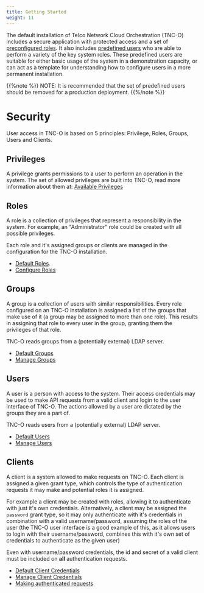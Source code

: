 ```yaml
---
title: Getting Started
weight: 11
---
```


The default installation of Telco Network Cloud Orchestration (TNC-O) includes a secure application with protected access and a set of [preconfigured roles](/reference/security/default-security-users#default-roles). It also includes [predefined users](/reference/security/default-security-users#default-users) who are able to perform a variety of the key system roles. These predefined users are suitable for either basic usage of the system in a demonstration capacity, or can act as a template for understanding how to configure users in a more permanent installation. 

{{%note %}}
NOTE: It is recommended that the set of predefined users should be removed for a production deployment.
{{%/note %}}

# Security

User access in TNC-O is based on 5 principles: Privilege, Roles, Groups, Users and Clients.

## Privileges

A privilege grants permissions to a user to perform an operation in the system. The set of allowed privileges are built into TNC-O, read more information about them at: [Available Privileges](/reference/security/default-security-users#available-privileges)

## Roles

A role is a collection of privileges that represent a responsibility in the system. For example, an "Administrator" role could be created with all possible privileges. 

Each role and it's assigned groups or clients are managed in the configuration for the TNC-O installation.

- [Default Roles](/reference/security/default-security-users#default-roles).
- [Configure Roles](/user-guides/administration/security/manage-roles)

## Groups

A group is a collection of users with similar responsibilities. Every role configured on an TNC-O installation is assigned a list of the groups that make use of it (a group may be assigned to more than one role). This results in assigning that role to every user in the group, granting them the privileges of that role.

TNC-O reads groups from a (potentially external) LDAP server. 

- [Default Groups](/reference/security/default-security-users#default-groups)
- [Manage Groups](/user-guides/administration/security/manage-users)

## Users

A user is a person with access to the system. Their access credentials may be used to make API requests from a valid client and login to the user interface of TNC-O. The actions allowed by a user are dictated by the groups they are a part of.

TNC-O reads users from a (potentially external) LDAP server. 

- [Default Users](/reference/security/default-security-users#default-users)
- [Manage Users](/user-guides/administration/security/manage-users)

## Clients

A client is a system allowed to make requests on TNC-O. Each client is assigned a given grant type, which controls the type of authentication requests it may make and potential roles it is assigned. 

For example a client may be created with roles, allowing it to authenticate with just it's own credentials. Alternatively, a client may be assigned the `password` grant type, so it may only authenticate with it's credentials in combination with a valid username/password, assuming the roles of the user (the TNC-O user interface is a good example of this, as it allows users to login with their username/password, combines this with it's own set of credentials to authenticate as the given user) 

Even with username/password credentials, the id and secret of a valid client must be included on **all** authentication requests.

- [Default Client Credentials](/reference/security/default-client-credentials)
- [Manage Client Credentials](/user-guides/administration/security/manage-client-credentials)
- [Making authenticated requests](/user-guides/authenticated-api-requests)
